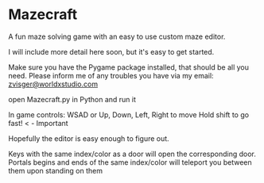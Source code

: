 # Mazecraft
A fun maze solving game with an easy to use custom maze editor.

I will include more detail here soon, but it's easy to get started.

Make sure you have the Pygame package installed, that should be all you need. Please inform me of any troubles you have via my email: zvisger@worldxstudio.com


open Mazecraft.py in Python and run it

In game controls:
WSAD or Up, Down, Left, Right to move
Hold shift to go fast! < - Important

Hopefully the editor is easy enough to figure out.

Keys with the same index/color as a door will open the corresponding door.
Portals begins and ends of the same index/color will teleport you between them upon standing on them
